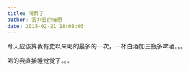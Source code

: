 ```yaml
---
title: 喝醉了
author: 雾非雾的情思
date: 2015-02-21 18:08:03
---
```

今天应该算我有史以来喝的最多的一次，一杯白酒加三瓶多啤酒。。。

喝的我直接睡觉觉了。。。